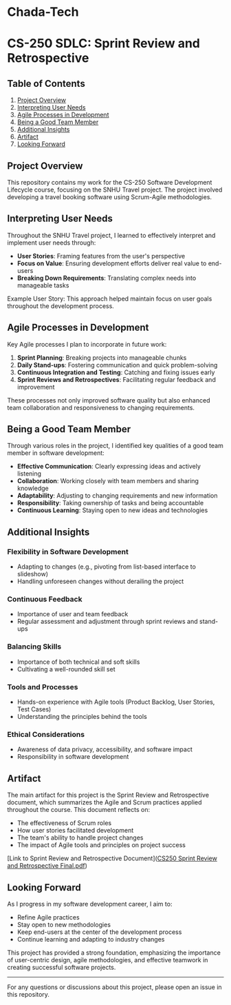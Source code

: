 # Chada-Tech
# CS-250 SDLC: Sprint Review and Retrospective

## Table of Contents
1. [Project Overview](#project-overview)
2. [Interpreting User Needs](#interpreting-user-needs)
3. [Agile Processes in Development](#agile-processes-in-development)
4. [Being a Good Team Member](#being-a-good-team-member)
5. [Additional Insights](#additional-insights)
6. [Artifact](#artifact)
7. [Looking Forward](#looking-forward)

## Project Overview

This repository contains my work for the CS-250 Software Development Lifecycle course, focusing on the SNHU Travel project. The project involved developing a travel booking software using Scrum-Agile methodologies.

## Interpreting User Needs

Throughout the SNHU Travel project, I learned to effectively interpret and implement user needs through:

- **User Stories**: Framing features from the user's perspective
- **Focus on Value**: Ensuring development efforts deliver real value to end-users
- **Breaking Down Requirements**: Translating complex needs into manageable tasks

Example User Story:
This approach helped maintain focus on user goals throughout the development process.

## Agile Processes in Development

Key Agile processes I plan to incorporate in future work:

1. **Sprint Planning**: Breaking projects into manageable chunks
2. **Daily Stand-ups**: Fostering communication and quick problem-solving
3. **Continuous Integration and Testing**: Catching and fixing issues early
4. **Sprint Reviews and Retrospectives**: Facilitating regular feedback and improvement

These processes not only improved software quality but also enhanced team collaboration and responsiveness to changing requirements.

## Being a Good Team Member

Through various roles in the project, I identified key qualities of a good team member in software development:

- **Effective Communication**: Clearly expressing ideas and actively listening
- **Collaboration**: Working closely with team members and sharing knowledge
- **Adaptability**: Adjusting to changing requirements and new information
- **Responsibility**: Taking ownership of tasks and being accountable
- **Continuous Learning**: Staying open to new ideas and technologies

## Additional Insights

### Flexibility in Software Development
- Adapting to changes (e.g., pivoting from list-based interface to slideshow)
- Handling unforeseen changes without derailing the project

### Continuous Feedback
- Importance of user and team feedback
- Regular assessment and adjustment through sprint reviews and stand-ups

### Balancing Skills
- Importance of both technical and soft skills
- Cultivating a well-rounded skill set

### Tools and Processes
- Hands-on experience with Agile tools (Product Backlog, User Stories, Test Cases)
- Understanding the principles behind the tools

### Ethical Considerations
- Awareness of data privacy, accessibility, and software impact
- Responsibility in software development

## Artifact

The main artifact for this project is the Sprint Review and Retrospective document, which summarizes the Agile and Scrum practices applied throughout the course. This document reflects on:

- The effectiveness of Scrum roles
- How user stories facilitated development
- The team's ability to handle project changes
- The impact of Agile tools and principles on project success

[Link to Sprint Review and Retrospective Document]([CS250 Sprint Review and Retrospective Final.pdf](https://github.com/Ifeoluwa90/Chada-Tech/blob/fd43f9037a5194452f4de084118f28dcedca86a7/CS250%20Sprint%20Review%20and%20Retrospective%20Final.pdf))

## Looking Forward

As I progress in my software development career, I aim to:
- Refine Agile practices
- Stay open to new methodologies
- Keep end-users at the center of the development process
- Continue learning and adapting to industry changes

This project has provided a strong foundation, emphasizing the importance of user-centric design, agile methodologies, and effective teamwork in creating successful software projects.

---

For any questions or discussions about this project, please open an issue in this repository.
